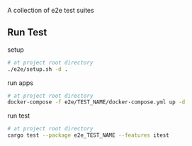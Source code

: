 A collection of e2e test suites
## Run Test
setup
```sh
# at project root directory
./e2e/setup.sh -d .
```
run apps
```sh
# at project root directory
docker-compose -f e2e/TEST_NAME/docker-compose.yml up -d
```
run test
```sh
# at project root directory
cargo test --package e2e_TEST_NAME --features itest
```